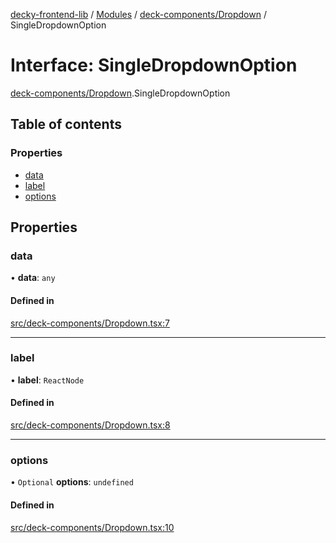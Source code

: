 [decky-frontend-lib](../README.md) / [Modules](../modules.md) / [deck-components/Dropdown](../modules/deck_components_Dropdown.md) / SingleDropdownOption

# Interface: SingleDropdownOption

[deck-components/Dropdown](../modules/deck_components_Dropdown.md).SingleDropdownOption

## Table of contents

### Properties

- [data](deck_components_Dropdown.SingleDropdownOption.md#data)
- [label](deck_components_Dropdown.SingleDropdownOption.md#label)
- [options](deck_components_Dropdown.SingleDropdownOption.md#options)

## Properties

### data

• **data**: `any`

#### Defined in

[src/deck-components/Dropdown.tsx:7](https://github.com/SteamDeckHomebrew/decky-frontend-lib/blob/7161e75/src/deck-components/Dropdown.tsx#L7)

___

### label

• **label**: `ReactNode`

#### Defined in

[src/deck-components/Dropdown.tsx:8](https://github.com/SteamDeckHomebrew/decky-frontend-lib/blob/7161e75/src/deck-components/Dropdown.tsx#L8)

___

### options

• `Optional` **options**: `undefined`

#### Defined in

[src/deck-components/Dropdown.tsx:10](https://github.com/SteamDeckHomebrew/decky-frontend-lib/blob/7161e75/src/deck-components/Dropdown.tsx#L10)
